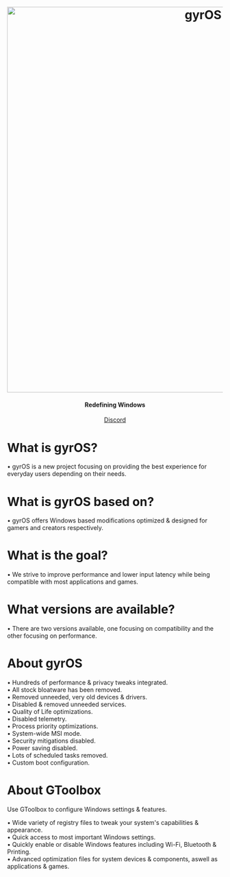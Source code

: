 <h1 align="center">
  <br>
  <a href="https://discord.com/invite/u3ruZyKsWT"><img src="https://i.imgur.com/SOErP1W.jpg" alt="gyrOS" width="900"></a>
</h1>
<h4 align="center">Redefining Windows</h4>
<p align="center">
<a href="https://discord.com/invite/u3ruZyKsWT" target="_blank">Discord</a>
</p>

# What is gyrOS?
• gyrOS is a new project focusing on providing the best experience for everyday users depending on their needs.

# What is gyrOS based on?
• gyrOS offers Windows based modifications optimized & designed for gamers and creators respectively.

# What is the goal?
• We strive to improve performance and lower input latency while being compatible with most applications and games.

# What versions are available?
• There are two versions available, one focusing on compatibility and the other focusing on performance.

# About gyrOS

• Hundreds of performance & privacy tweaks integrated. <br>
• All stock bloatware has been removed. <br>
• Removed unneeded, very old devices & drivers. <br>
• Disabled & removed unneeded services. <br>
• Quality of Life optimizations. <br>
• Disabled telemetry. <br>
• Process priority optimizations. <br>
• System-wide MSI mode. <br>
• Security mitigations disabled. <br>
• Power saving disabled. <br>
• Lots of scheduled tasks removed. <br>
• Custom boot configuration. <br>

# About GToolbox

Use GToolbox to configure Windows settings & features.

• Wide variety of registry files to tweak your system's capabilities & appearance. <br>
• Quick access to most important Windows settings. <br>
• Quickly enable or disable Windows features including Wi-Fi, Bluetooth & Printing. <br>
• Advanced optimization files for system devices & components, aswell as applications & games. <br>